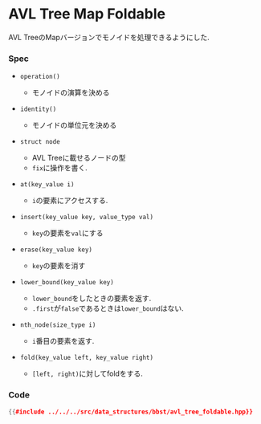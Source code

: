 # AVL Tree Map Foldable

AVL TreeのMapバージョンでモノイドを処理できるようにした.

### Spec

- `operation()`
  - モノイドの演算を決める

- `identity()`
  - モノイドの単位元を決める

- `struct node`
  - AVL Treeに載せるノードの型
  - `fix`に操作を書く.

- `at(key_value i)`
  - `i`の要素にアクセスする.

- `insert(key_value key, value_type val)`
  - `key`の要素を`val`にする

- `erase(key_value key)`
  - `key`の要素を消す

- `lower_bound(key_value key)`
  - `lower_bound`をしたときの要素を返す.
  - `.first`が`false`であるときは`lower_bound`はない.

- `nth_node(size_type i)`
  - `i`番目の要素を返す.

- `fold(key_value left, key_value right)`
  - `[left, right)`に対してfoldをする.

### Code

```cpp
{{#include ../../../src/data_structures/bbst/avl_tree_foldable.hpp}}
```
